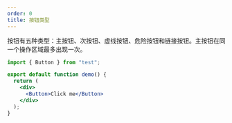 ```yaml
---
order: 0
title: 按钮类型
---
```


按钮有五种类型：主按钮、次按钮、虚线按钮、危险按钮和链接按钮。主按钮在同一个操作区域最多出现一次。

```jsx harmony
import { Button } from "test";

export default function demo() {
  return (
    <div>
      <Button>Click me</Button>
    </div>
  );
}
```

